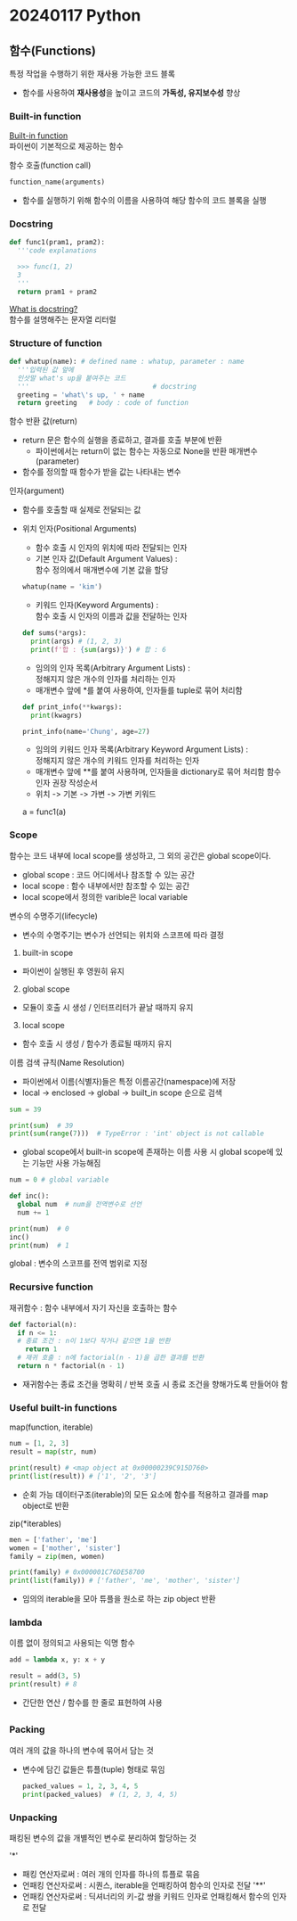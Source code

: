 # 20240117 Python

## 함수(Functions)
특정 작업을 수행하기 위한 재사용 가능한 코드 블록
- 함수를 사용하여 **재사용성**을 높이고 코드의 **가독성, 유지보수성** 향상

### Built-in function
[Built-in function](https://docs.python.org/3/library/functions.html)<br>
파이썬이 기본적으로 제공하는 함수


함수 호출(function call)
```python
function_name(arguments)
```
- 함수를 실행하기 위해 함수의 이름을 사용하여 해당 함수의 코드 블록을 실행

### Docstring
```python
def func1(pram1, pram2):
  '''code explanations

  >>> func(1, 2)
  3
  '''
  return pram1 + pram2
```
[What is docstring?](https://peps.python.org/pep-0257/#what-is-a-docstring)<br>
함수를 설명해주는 문자열 리터럴

### Structure of function
```python
def whatup(name): # defined name : whatup, parameter : name
  '''입력된 값 앞에
  인삿말 what's up을 붙여주는 코드
  '''                               # docstring
  greeting = 'what\'s up, ' + name
  return greeting   # body : code of function

```
함수 반환 값(return)
- return 문은 함수의 실행을 종료하고, 결과를 호출 부분에 반환
  - 파이썬에서는 return이 없는 함수는 자동으로 None을 반환
매개변수(parameter)
- 함수를 정의할 때 함수가 받을 값는 나타내는 변수

인자(argument)
- 함수를 호출할 때 실제로 전달되는 값
- 위치 인자(Positional Arguments)
  - 함수 호출 시 인자의 위치에 따라 전달되는 인자
  - 기본 인자 값(Default Argument Values) : <br>함수 정의에서 매개변수에 기본 값을 할당
  ```python
  whatup(name = 'kim')
  ```
  - 키워드 인자(Keyword Arguments) : <br>함수 호출 시 인자의 이름과 값을 전달하는 인자
  ```python
  def sums(*args):
    print(args) # (1, 2, 3)
    print(f'합 : {sum(args)}') # 합 : 6
  ```
  - 임의의 인자 목록(Arbitrary Argument Lists) : <br>정해지지 않은 개수의 인자를 처리하는 인자
  - 매개변수 앞에 *를 붙여 사용하여, 인자들를 tuple로 묶어 처리함
  ```python
  def print_info(**kwargs):
    print(kwagrs)

  print_info(name='Chung', age=27)
  ```
  - 임의의 키워드 인자 목록(Arbitrary Keyword Argument Lists) : <br>정해지지 않은 개수의 키워드 인자를 처리하는 인자
  - 매개변수 앞에 **를 붙여 사용하며, 인자들을 dictionary로 묶어 처리함
  함수 인자 권장 작성순서
  - 위치 -> 기본 -> 가변 -> 가변 키워드

  a = func1(a)

### Scope
함수는 코드 내부에 local scope를 생성하고, 그 외의 공간은 global scope이다.
- global scope : 코드 어디에서나 참조할 수 있는 공간
- local scope : 함수 내부에서만 참조할 수 있는 공간
 - local scope에서 정의한 varible은 local variable

변수의 수명주기(lifecycle)
- 변수의 수명주기는 변수가 선언되는 위치와 스코프에 따라 결정
1. built-in scope
  - 파이썬이 실행된 후 영원히 유지
2. global scope
  - 모듈이 호출 시 생성 / 인터프리터가 끝날 때까지 유지
3. local scope
  - 함수 호출 시 생성 / 함수가 종료될 때까지 유지

이름 검색 규칙(Name Resolution)
- 파이썬에서 이름(식별자)들은 특정 이름공간(namespace)에 저장
- local -> enclosed -> global -> built_in scope 순으로 검색
```python
sum = 39

print(sum)  # 39
print(sum(range(7)))  # TypeError : 'int' object is not callable
```
- global scope에서 built-in scope에 존재하는 이름 사용 시 global scope에 있는 기능만 사용 가능해짐
```python
num = 0 # global variable

def inc():
  global num  # num을 전역변수로 선언
  num += 1

print(num)  # 0
inc()
print(num)  # 1
```
global : 변수의 스코프를 전역 범위로 지정

### Recursive function
재귀함수 : 함수 내부에서 자기 자신을 호출하는 함수
```python
def factorial(n):
  if n <= 1:
  # 종료 조건 : n이 1보다 작거나 같으면 1을 반환
    return 1
  # 재귀 호출 : n에 factorial(n - 1)을 곱한 결과를 반환
  return n * factorial(n - 1)
```
- 재귀함수는 종료 조건을 명확히 / 반복 호출 시 종료 조건을 향해가도록 만들어야 함

### Useful built-in functions
map(function, iterable)
```python
num = [1, 2, 3]
result = map(str, num)

print(result) # <map object at 0x00000239C915D760>
print(list(result)) # ['1', '2', '3']
```
- 순회 가능 데이터구조(iterable)의 모든 요소에 함수를 적용하고 결과를 map object로 반환

zip(*iterables)
```python
men = ['father', 'me']
women = ['mother', 'sister']
family = zip(men, women)

print(family) # 0x000001C76DE58700
print(list(family)) # ['father', 'me', 'mother', 'sister']
```
- 임의의 iterable을 모아 튜플을 원소로 하는 zip object 반환
### lambda
이름 없이 정의되고 사용되는 익명 함수
```python
add = lambda x, y: x + y

result = add(3, 5)
print(result) # 8
```
- 간단한 연산 / 함수를 한 줄로 표현하여 사용
## 
### Packing
여러 개의 값을 하나의 변수에 묶어서 담는 것
- 변수에 담긴 값들은 튜플(tuple) 형태로 묶임

  ```python
  packed_values = 1, 2, 3, 4, 5
  print(packed_values)  # (1, 2, 3, 4, 5)
  ```
### Unpacking
패킹된 변수의 값을 개별적인 변수로 분리하여 할당하는 것

'*'
- 패킹 연산자로써 : 여러 개의 인자를 하나의 튜플로 묶음
- 언패킹 연산자로써 : 시퀀스, iterable을 언패킹하여 함수의 인자로 전달
'**'
- 언패킹 연산자로써 : 딕셔너리의 키-값 쌍을 키워드 인자로 언패킹해서 함수의 인자로 전달